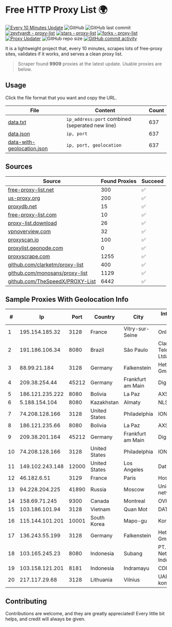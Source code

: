 
# Free HTTP Proxy List 🌍

[![Every 10 Minutes Update](https://github.com/mertguvencli/http-proxy-list/actions/workflows/main.yml/badge.svg?branch=main)](https://github.com/mertguvencli/http-proxy-list/actions/workflows/main.yml)
![GitHub](https://img.shields.io/github/license/mertguvencli/http-proxy-list)
![GitHub last commit](https://img.shields.io/github/last-commit/mertguvencli/http-proxy-list)
[![zevtyardt - proxy-list](https://img.shields.io/static/v1?label=zevtyardt&message=proxy-list&color=blue&logo=github)](https://github.com/zevtyardt/proxy-list "Go to GitHub repo")
[![stars - proxy-list](https://img.shields.io/github/stars/zevtyardt/proxy-list?style=social)](https://github.com/zevtyardt/proxy-list)
[![forks - proxy-list](https://img.shields.io/github/forks/zevtyardt/proxy-list?style=social)](https://github.com/zevtyardt/proxy-list)
[![Proxy Updater](https://github.com/zevtyardt/proxy-list/workflows/Proxy%20Updater/badge.svg)](https://github.com/zevtyardt/proxy-list/actions?query=workflow:"Proxy+Updater")
![GitHub repo size](https://img.shields.io/github/repo-size/zevtyardt/proxy-list)
[![GitHub commit activity](https://img.shields.io/github/commit-activity/m/zevtyardt/proxy-list?logo=commits)](https://github.com/zevtyardt/proxy-list/commits/main)

It is a lightweight project that, every 10 minutes, scrapes lots of free-proxy sites, validates if it works, and serves a clean proxy list.

> Scraper found **9909** proxies at the latest update. Usable proxies are below.

## Usage

Click the file format that you want and copy the URL.

|File|Content|Count|
|----|-------|-----|
|[data.txt](https://raw.githubusercontent.com/mertguvencli/http-proxy-list/main/proxy-list/data.txt)|`ip_address:port` combined (seperated new line)|637|
|[data.json](https://raw.githubusercontent.com/mertguvencli/http-proxy-list/main/proxy-list/data.json)|`ip, port`|637|
|[data-with-geolocation.json](https://raw.githubusercontent.com/mertguvencli/http-proxy-list/main/proxy-list/data-with-geolocation.json)|`ip, port, geolocation`|637|

## Sources

|Source|Found Proxies|Succeed|
|------|-------------|-------|
|[free-proxy-list.net](https://free-proxy-list.net)|300|✅|
|[us-proxy.org](https://www.us-proxy.org)|200|✅|
|[proxydb.net](http://proxydb.net)|15|✅|
|[free-proxy-list.com](https://free-proxy-list.com/?page=&port=&type%5B%5D=http&type%5B%5D=https&up_time=0&search=Search)|10|✅|
|[proxy-list.download](https://www.proxy-list.download/HTTP)|26|✅|
|[vpnoverview.com](https://vpnoverview.com/privacy/anonymous-browsing/free-proxy-servers)|32|✅|
|[proxyscan.io](https://www.proxyscan.io)|100|✅|
|[proxylist.geonode.com](https://proxylist.geonode.com/api/proxy-list?limit=300&page=1&sort_by=lastChecked&sort_type=desc&protocols=http,https)|0|✅|
|[proxyscrape.com](https://api.proxyscrape.com/v2/?request=displayproxies&protocol=http&timeout=10000&country=all&ssl=all&anonymity=all)|1255|✅|
|[github.com/clarketm/proxy-list](https://raw.githubusercontent.com/clarketm/proxy-list/master/proxy-list-raw.txt)|400|✅|
|[github.com/monosans/proxy-list](https://raw.githubusercontent.com/monosans/proxy-list/main/proxies/http.txt)|1129|✅|
|[github.com/TheSpeedX/PROXY-List](https://raw.githubusercontent.com/TheSpeedX/PROXY-List/master/http.txt)|6442|✅|


## Sample Proxies With Geolocation Info

|#|Ip|Port|Country|City|Internet Service Provider|
|-|--|----|-------|----|-------------------------|
|1|195.154.185.32|3128|France|Vitry-sur-Seine|Online S.A.S.|
|2|191.186.106.34|8080|Brazil|São Paulo|Claro NXT Telecomunicacoes Ltda|
|3|88.99.21.184|3128|Germany|Falkenstein|Hetzner Online GmbH|
|4|209.38.254.44|45212|Germany|Frankfurt am Main|DigitalOcean, LLC|
|5|186.121.235.222|8080|Bolivia|La Paz|AXS Bolivia S. A.|
|6|5.188.154.104|8080|Kazakhstan|Almaty|NLS|
|7|74.208.128.166|3128|United States|Philadelphia|IONOS SE|
|8|186.121.235.66|8080|Bolivia|La Paz|AXS Bolivia S. A.|
|9|209.38.201.164|45212|Germany|Frankfurt am Main|DigitalOcean, LLC|
|10|74.208.128.166|3128|United States|Philadelphia|IONOS SE|
|11|149.102.243.148|12000|United States|Los Angeles|Datacamp Limited|
|12|46.182.6.51|3129|France|Paris|Hosteur SAS|
|13|94.228.204.225|41890|Russia|Moscow|Uniontel ZAO network|
|14|158.69.71.245|9300|Canada|Montreal|OVH SAS|
|15|103.186.101.94|3128|Vietnam|Quan Mot|DATAHUB|
|16|115.144.101.201|10001|South Korea|Mapo-gu|Korea Telecom|
|17|136.243.55.199|3128|Germany|Falkenstein|Hetzner Online GmbH|
|18|103.165.245.23|8080|Indonesia|Subang|PT. Fiber Networks Indonesia|
|19|103.158.121.201|8181|Indonesia|Indramayu|CDN|
|20|217.117.29.68|3128|Lithuania|Vilnius|UAB "Baltnetos komunikacijos"|



## Contributing

Contributions are welcome, and they are greatly appreciated! Every
little bit helps, and credit will always be given.

